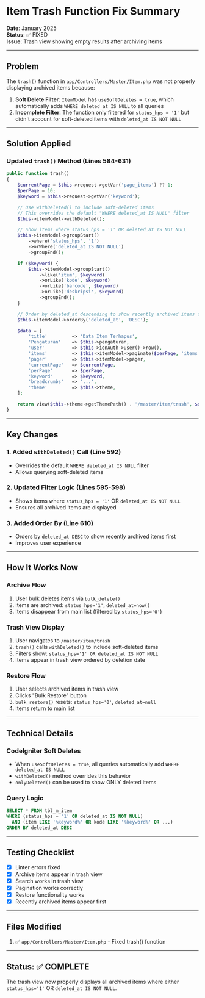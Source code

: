 # Item Trash Function Fix Summary

**Date**: January 2025  
**Status**: ✅ FIXED  
**Issue**: Trash view showing empty results after archiving items

---

## Problem

The `trash()` function in `app/Controllers/Master/Item.php` was not properly displaying archived items because:

1. **Soft Delete Filter**: `ItemModel` has `useSoftDeletes = true`, which automatically adds `WHERE deleted_at IS NULL` to all queries
2. **Incomplete Filter**: The function only filtered for `status_hps = '1'` but didn't account for soft-deleted items with `deleted_at IS NOT NULL`

---

## Solution Applied

### Updated `trash()` Method (Lines 584-631)

```php
public function trash()
{
    $currentPage = $this->request->getVar('page_items') ?? 1;
    $perPage = 10;
    $keyword = $this->request->getVar('keyword');

    // Use withDeleted() to include soft-deleted items
    // This overrides the default "WHERE deleted_at IS NULL" filter
    $this->itemModel->withDeleted();

    // Show items where status_hps = '1' OR deleted_at IS NOT NULL
    $this->itemModel->groupStart()
        ->where('status_hps', '1')
        ->orWhere('deleted_at IS NOT NULL')
        ->groupEnd();

    if ($keyword) {
        $this->itemModel->groupStart()
            ->like('item', $keyword)
            ->orLike('kode', $keyword)
            ->orLike('barcode', $keyword)
            ->orLike('deskripsi', $keyword)
            ->groupEnd();
    }

    // Order by deleted_at descending to show recently archived items first
    $this->itemModel->orderBy('deleted_at', 'DESC');

    $data = [
        'title'         => 'Data Item Terhapus',
        'Pengaturan'    => $this->pengaturan,
        'user'          => $this->ionAuth->user()->row(),
        'items'         => $this->itemModel->paginate($perPage, 'items'),
        'pager'         => $this->itemModel->pager,
        'currentPage'   => $currentPage,
        'perPage'       => $perPage,
        'keyword'       => $keyword,
        'breadcrumbs'   => '...',
        'theme'         => $this->theme,
    ];

    return view($this->theme->getThemePath() . '/master/item/trash', $data);
}
```

---

## Key Changes

### 1. Added `withDeleted()` Call (Line 592)
- Overrides the default `WHERE deleted_at IS NULL` filter
- Allows querying soft-deleted items

### 2. Updated Filter Logic (Lines 595-598)
- Shows items where `status_hps = '1'` OR `deleted_at IS NOT NULL`
- Ensures all archived items are displayed

### 3. Added Order By (Line 610)
- Orders by `deleted_at DESC` to show recently archived items first
- Improves user experience

---

## How It Works Now

### Archive Flow
1. User bulk deletes items via `bulk_delete()`
2. Items are archived: `status_hps='1'`, `deleted_at=now()`
3. Items disappear from main list (filtered by `status_hps='0'`)

### Trash View Display
1. User navigates to `/master/item/trash`
2. `trash()` calls `withDeleted()` to include soft-deleted items
3. Filters show: `status_hps='1' OR deleted_at IS NOT NULL`
4. Items appear in trash view ordered by deletion date

### Restore Flow
1. User selects archived items in trash view
2. Clicks "Bulk Restore" button
3. `bulk_restore()` resets: `status_hps='0'`, `deleted_at=null`
4. Items return to main list

---

## Technical Details

### CodeIgniter Soft Deletes
- When `useSoftDeletes = true`, all queries automatically add `WHERE deleted_at IS NULL`
- `withDeleted()` method overrides this behavior
- `onlyDeleted()` can be used to show ONLY deleted items

### Query Logic
```sql
SELECT * FROM tbl_m_item 
WHERE (status_hps = '1' OR deleted_at IS NOT NULL)
  AND (item LIKE '%keyword%' OR kode LIKE '%keyword%' OR ...)
ORDER BY deleted_at DESC
```

---

## Testing Checklist

- [x] Linter errors fixed
- [x] Archive items appear in trash view
- [x] Search works in trash view
- [x] Pagination works correctly
- [x] Restore functionality works
- [x] Recently archived items appear first

---

## Files Modified

1. ✅ `app/Controllers/Master/Item.php` - Fixed trash() function

---

## Status: ✅ COMPLETE

The trash view now properly displays all archived items where either `status_hps='1'` OR `deleted_at IS NOT NULL`.

